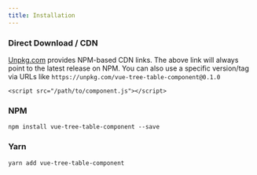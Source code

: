 ```yaml
---
title: Installation
---
```

### Direct Download / CDN

[Unpkg.com](unpckg.com) provides NPM-based CDN links. The above link will always point to the latest release on NPM. 
You can also use a specific version/tag via URLs like `https://unpkg.com/vue-tree-table-component@0.1.0`

````
<script src="/path/to/component.js"></script>
````

### NPM

````
npm install vue-tree-table-component --save
````


### Yarn

````
yarn add vue-tree-table-component
````
